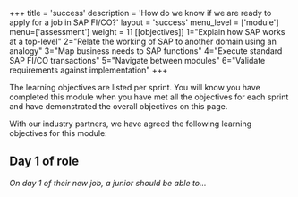 +++
title = 'success'
description = 'How do we know if we are ready to apply for a job in SAP FI/CO?'
layout = 'success'
menu_level = ['module']
menu=['assessment']
weight = 11
[[objectives]]
1="Explain how SAP works at a top-level"
2="Relate the working of SAP to another domain using an analogy"
3="Map business needs to SAP functions"
4="Execute standard SAP FI/CO transactions"
5="Navigate between modules"
6="Validate requirements against implementation"
+++

The learning objectives are listed per sprint. You will know you have completed this module when you have met all the objectives for each sprint and have demonstrated the overall objectives on this page.

With our industry partners, we have agreed the following learning objectives for this module:

## Day 1 of role

_On day 1 of their new job, a junior should be able to..._
